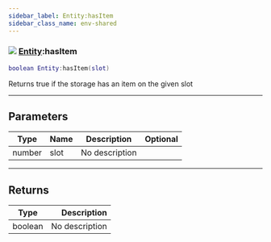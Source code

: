 ```yaml
---
sidebar_label: Entity:hasItem
sidebar_class_name: env-shared
---
```


### ![](/img/wiki/shared.png) [Entity](../entity/README.md):hasItem

```lua
boolean Entity:hasItem(slot)
```

Returns true if the storage has an item on the given slot<br/>

-----------------
## Parameters

| Type   | Name | Description | Optional |
| ------ | ---- | ----------- | -------: |
| number | slot | No description |   |

-----------------
## Returns

| Type   | Description |
| ------ | ----------: |
| boolean | No description |
